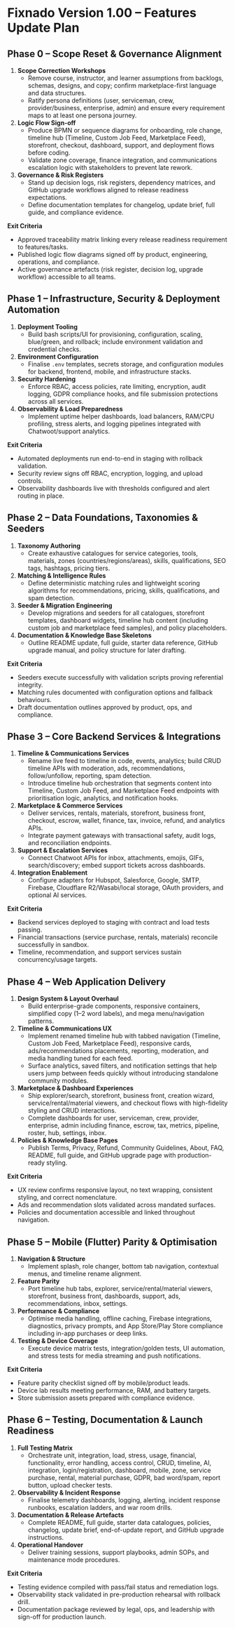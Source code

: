 # Fixnado Version 1.00 – Features Update Plan

## Phase 0 – Scope Reset & Governance Alignment
1. **Scope Correction Workshops**
   - Remove course, instructor, and learner assumptions from backlogs, schemas, designs, and copy; confirm marketplace-first language and data structures.
   - Ratify persona definitions (user, serviceman, crew, provider/business, enterprise, admin) and ensure every requirement maps to at least one persona journey.
2. **Logic Flow Sign-off**
   - Produce BPMN or sequence diagrams for onboarding, role change, timeline hub (Timeline, Custom Job Feed, Marketplace Feed), storefront, checkout, dashboard, support, and deployment flows before coding.
   - Validate zone coverage, finance integration, and communications escalation logic with stakeholders to prevent late rework.
3. **Governance & Risk Registers**
   - Stand up decision logs, risk registers, dependency matrices, and GitHub upgrade workflows aligned to release readiness expectations.
   - Define documentation templates for changelog, update brief, full guide, and compliance evidence.

**Exit Criteria**
- Approved traceability matrix linking every release readiness requirement to features/tasks.
- Published logic flow diagrams signed off by product, engineering, operations, and compliance.
- Active governance artefacts (risk register, decision log, upgrade workflow) accessible to all teams.

## Phase 1 – Infrastructure, Security & Deployment Automation
1. **Deployment Tooling**
   - Build bash scripts/UI for provisioning, configuration, scaling, blue/green, and rollback; include environment validation and credential checks.
2. **Environment Configuration**
   - Finalise `.env` templates, secrets storage, and configuration modules for backend, frontend, mobile, and infrastructure stacks.
3. **Security Hardening**
   - Enforce RBAC, access policies, rate limiting, encryption, audit logging, GDPR compliance hooks, and file submission protections across all services.
4. **Observability & Load Preparedness**
   - Implement uptime helper dashboards, load balancers, RAM/CPU profiling, stress alerts, and logging pipelines integrated with Chatwoot/support analytics.

**Exit Criteria**
- Automated deployments run end-to-end in staging with rollback validation.
- Security review signs off RBAC, encryption, logging, and upload controls.
- Observability dashboards live with thresholds configured and alert routing in place.

## Phase 2 – Data Foundations, Taxonomies & Seeders
1. **Taxonomy Authoring**
   - Create exhaustive catalogues for service categories, tools, materials, zones (countries/regions/areas), skills, qualifications, SEO tags, hashtags, pricing tiers.
2. **Matching & Intelligence Rules**
   - Define deterministic matching rules and lightweight scoring algorithms for recommendations, pricing, skills, qualifications, and spam detection.
3. **Seeder & Migration Engineering**
   - Develop migrations and seeders for all catalogues, storefront templates, dashboard widgets, timeline hub content (including custom job and marketplace feed samples), and policy placeholders.
4. **Documentation & Knowledge Base Skeletons**
   - Outline README update, full guide, starter data reference, GitHub upgrade manual, and policy structure for later drafting.

**Exit Criteria**
- Seeders execute successfully with validation scripts proving referential integrity.
- Matching rules documented with configuration options and fallback behaviours.
- Draft documentation outlines approved by product, ops, and compliance.

## Phase 3 – Core Backend Services & Integrations
1. **Timeline & Communications Services**
   - Rename live feed to timeline in code, events, analytics; build CRUD timeline APIs with moderation, ads, recommendations, follow/unfollow, reporting, spam detection.
   - Introduce timeline hub orchestration that segments content into Timeline, Custom Job Feed, and Marketplace Feed endpoints with prioritisation logic, analytics, and notification hooks.
2. **Marketplace & Commerce Services**
   - Deliver services, rentals, materials, storefront, business front, checkout, escrow, wallet, finance, tax, invoice, refund, and analytics APIs.
   - Integrate payment gateways with transactional safety, audit logs, and reconciliation endpoints.
3. **Support & Escalation Services**
   - Connect Chatwoot APIs for inbox, attachments, emojis, GIFs, search/discovery; embed support tickets across dashboards.
4. **Integration Enablement**
   - Configure adapters for Hubspot, Salesforce, Google, SMTP, Firebase, Cloudflare R2/Wasabi/local storage, OAuth providers, and optional AI services.

**Exit Criteria**
- Backend services deployed to staging with contract and load tests passing.
- Financial transactions (service purchase, rentals, materials) reconcile successfully in sandbox.
- Timeline, recommendation, and support services sustain concurrency/usage targets.

## Phase 4 – Web Application Delivery
1. **Design System & Layout Overhaul**
   - Build enterprise-grade components, responsive containers, simplified copy (1–2 word labels), and mega menu/navigation patterns.
2. **Timeline & Communications UX**
   - Implement renamed timeline hub with tabbed navigation (Timeline, Custom Job Feed, Marketplace Feed), responsive cards, ads/recommendations placements, reporting, moderation, and media handling tuned for each feed.
   - Surface analytics, saved filters, and notification settings that help users jump between feeds quickly without introducing standalone community modules.
3. **Marketplace & Dashboard Experiences**
   - Ship explorer/search, storefront, business front, creation wizard, service/rental/material viewers, and checkout flows with high-fidelity styling and CRUD interactions.
   - Complete dashboards for user, serviceman, crew, provider, enterprise, admin including finance, escrow, tax, metrics, pipeline, roster, hub, settings, inbox.
4. **Policies & Knowledge Base Pages**
   - Publish Terms, Privacy, Refund, Community Guidelines, About, FAQ, README, full guide, and GitHub upgrade page with production-ready styling.

**Exit Criteria**
- UX review confirms responsive layout, no text wrapping, consistent styling, and correct nomenclature.
- Ads and recommendation slots validated across mandated surfaces.
- Policies and documentation accessible and linked throughout navigation.

## Phase 5 – Mobile (Flutter) Parity & Optimisation
1. **Navigation & Structure**
   - Implement splash, role changer, bottom tab navigation, contextual menus, and timeline rename alignment.
2. **Feature Parity**
   - Port timeline hub tabs, explorer, service/rental/material viewers, storefront, business front, dashboards, support, ads, recommendations, inbox, settings.
3. **Performance & Compliance**
   - Optimise media handling, offline caching, Firebase integrations, diagnostics, privacy prompts, and App Store/Play Store compliance including in-app purchases or deep links.
4. **Testing & Device Coverage**
   - Execute device matrix tests, integration/golden tests, UI automation, and stress tests for media streaming and push notifications.

**Exit Criteria**
- Feature parity checklist signed off by mobile/product leads.
- Device lab results meeting performance, RAM, and battery targets.
- Store submission assets prepared with compliance evidence.

## Phase 6 – Testing, Documentation & Launch Readiness
1. **Full Testing Matrix**
   - Orchestrate unit, integration, load, stress, usage, financial, functionality, error handling, access control, CRUD, timeline, AI, integration, login/registration, dashboard, mobile, zone, service purchase, rental, material purchase, GDPR, bad word/spam, report button, upload checker tests.
2. **Observability & Incident Response**
   - Finalise telemetry dashboards, logging, alerting, incident response runbooks, escalation ladders, and war room drills.
3. **Documentation & Release Artefacts**
   - Complete README, full guide, starter data catalogues, policies, changelog, update brief, end-of-update report, and GitHub upgrade instructions.
4. **Operational Handover**
   - Deliver training sessions, support playbooks, admin SOPs, and maintenance mode procedures.

**Exit Criteria**
- Testing evidence compiled with pass/fail status and remediation logs.
- Observability stack validated in pre-production rehearsal with rollback drill.
- Documentation package reviewed by legal, ops, and leadership with sign-off for production launch.

